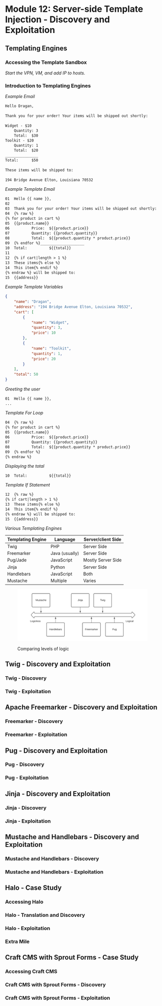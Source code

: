 # Module 12: Server-side Template Injection - Discovery and Exploitation

## Templating Engines

### Accessing the Template Sandbox

_Start the VPN, VM, and add IP to hosts._

### Introduction to Templating Engines

_Example Email_

```
Hello Dragan,

Thank you for your order! Your items will be shipped out shortly:

Widget - $10
	Quantity: 3
	Total: 	$30
Toolkit - $20
	Quantity: 1
	Total: 	$20
_______________
Total: 		$50

These items will be shipped to:

194 Bridge Avenue Elton, Louisiana 70532
```

_Example Template Email_

```
01  Hello {{ name }},
02
03  Thank you for your order! Your items will be shipped out shortly:
04  {% raw %}
{% for product in cart %}
05  {{product.name}}
06          Price:  ${{product.price}}
07          Quantity: {{product.quantity}}
08          Total:  ${{product.quantity * product.price}}
09  {% endfor %}____________________
10  Total:          ${{total}}
11
12  {% if cart|length > 1 %}
13  These items{% else %}
14  This item{% endif %}
{% endraw %} will be shipped to:
15  {{address}}
```

_Example Template Variables_

```json
{
	"name": "Dragan",
	"address": "194 Bridge Avenue Elton, Louisiana 70532",
	"cart": [
		{
			"name": "Widget",
			"quantity": 3,
			"price": 10
		},
		{
			"name": "Toolkit",
			"quantity": 1,
			"price": 20
		}
	],
	"total": 50
}
```

_Greeting the user_

```
01  Hello {{ name }},
...
```

_Template For Loop_

```
04  {% raw %}
{% for product in cart %}
05  {{product.name}}
06          Price:  ${{product.price}}
07          Quantity: {{product.quantity}}
08          Total:  ${{product.quantity * product.price}}
09  {% endfor %}
{% endraw %}
```

_Displaying the total_

```
10  Total:          ${{total}}
```

_Template If Statement_

```
12  {% raw %}
{% if cart|length > 1 %}
13  These items{% else %}
14  This item{% endif %}
{% endraw %} will be shipped to:
15  {{address}}
```

_Various Templating Engines_

| Templating Engine | Language       | Server/client Side |
| ----------------- | -------------- | ------------------ |
| Twig              | PHP            | Server Side        |
| Freemarker        | Java (usually) | Server Side        |
| Pug/Jade          | JavaScript     | Mostly Server Side |
| Jinja             | Python         | Server Side        |
| Handlebars        | JavaScript     | Both               |
| Mustache          | Multiple       | Varies             |

<figure><img src="../../../.gitbook/assets/6feaa546c557d9ebe7beb2470a461359-ssti_logic_compare.png" alt=""><figcaption><p>Comparing levels of logic</p></figcaption></figure>





## Twig - Discovery and Exploitation

### Twig - Discovery



### Twig - Exploitation



## Apache Freemarker - Discovery and Exploitation

### Freemarker - Discovery



### Freemarker - Exploitation



## Pug - Discovery and Exploitation

### Pug - Discovery



### Pug - Exploitation



## Jinja - Discovery and Exploitation

### Jinja - Discovery



### Jinja - Exploitation



## Mustache and Handlebars - Discovery and Exploitation

### Mustache and Handlebars - Discovery



### Mustache and Handlebars - Exploitation



## Halo - Case Study

### Accessing Halo



### Halo - Translation and Discovery



### Halo - Exploitation



### Extra Mile



## Craft CMS with Sprout Forms - Case Study

### Accessing Craft CMS



### Craft CMS with Sprout Forms - Discovery



### Craft CMS with Sprout Forms - Exploitation

